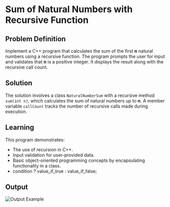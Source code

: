 # Sum of Natural Numbers with Recursive Function

## Problem Definition
Implement a C++ program that calculates the sum of the first **n** natural numbers using a recursive function. The program prompts the user for input and validates that **n** is a positive integer. It displays the result along with the recursive call count.

## Solution
The solution involves a class `NaturalNumberSum` with a recursive method `sum(int n)`, which calculates the sum of natural numbers up to **n**. A member variable `callCount` tracks the number of recursive calls made during execution.

## Learning
This program demonstrates:
- The use of recursion in C++.
- Input validation for user-provided data.
- Basic object-oriented programming concepts by encapsulating functionality in a class.
- condition ? value_if_true : value_if_false;


## Output
![Output Example](link_to_output_image)